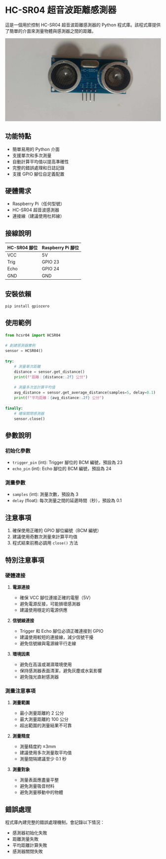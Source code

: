 # HC-SR04 超音波距離感測器

這是一個用於控制 HC-SR04 超音波距離感測器的 Python 程式庫。該程式庫提供了簡單的介面來測量物體與感測器之間的距離。

![HC-SR04 超音波感測器](pic/HC-SR04.jpg)

## 功能特點

- 簡單易用的 Python 介面
- 支援單次和多次測量
- 自動計算平均值以提高準確性
- 完整的錯誤處理和日誌記錄
- 支援 GPIO 腳位自定義配置

## 硬體需求

- Raspberry Pi（任何型號）
- HC-SR04 超音波感測器
- 連接線（建議使用杜邦線）

## 接線說明


| HC-SR04 腳位 | Raspberry Pi 腳位 |
|-------------|------------------|
| VCC         | 5V               |
| Trig        | GPIO 23          |
| Echo        | GPIO 24          |
| GND         | GND              |

## 安裝依賴

```bash
pip install gpiozero
```

## 使用範例

```python
from hcsr04 import HCSR04

# 創建感測器實例
sensor = HCSR04()

try:
    # 測量單次距離
    distance = sensor.get_distance()
    print(f"距離：{distance:.2f} 公分")

    # 測量多次並計算平均值
    avg_distance = sensor.get_average_distance(samples=5, delay=0.1)
    print(f"平均距離：{avg_distance:.2f} 公分")

finally:
    # 確保關閉感測器
    sensor.close()
```

## 參數說明

### 初始化參數
- `trigger_pin` (int): Trigger 腳位的 BCM 編號，預設為 23
- `echo_pin` (int): Echo 腳位的 BCM 編號，預設為 24

### 測量參數
- `samples` (int): 測量次數，預設為 3
- `delay` (float): 每次測量之間的延遲時間（秒），預設為 0.1

## 注意事項

1. 確保使用正確的 GPIO 腳位編號（BCM 編號）
2. 建議使用奇數次測量來計算平均值
3. 程式結束前務必調用 `close()` 方法

## 特別注意事項

### 硬體連接
1. **電源連接**
   - 確保 VCC 腳位連接正確的電壓（5V）
   - 避免電源反接，可能損壞感測器
   - 建議使用穩定的電源供應

2. **信號線連接**
   - Trigger 和 Echo 腳位必須正確連接到 GPIO
   - 建議使用較短的連接線，減少信號干擾
   - 避免信號線與電源線平行走線

3. **環境因素**
   - 避免在高溫或潮濕環境使用
   - 保持感測器表面清潔，避免灰塵或水氣影響
   - 避免強光直射感測器

### 測量注意事項
1. **測量範圍**
   - 最小測量距離約 2 公分
   - 最大測量距離約 100 公分
   - 超出範圍的測量結果不可靠

2. **測量精度**
   - 測量精度約 ±3mm
   - 建議使用多次測量取平均值
   - 測量間隔建議至少 0.1 秒

3. **測量對象**
   - 測量表面應盡量平整
   - 避免測量吸音材料
   - 避免測量移動中的物體


## 錯誤處理

程式庫內建完整的錯誤處理機制，會記錄以下情況：
- 感測器初始化失敗
- 距離測量失敗
- 平均距離計算失敗
- 感測器關閉失敗

